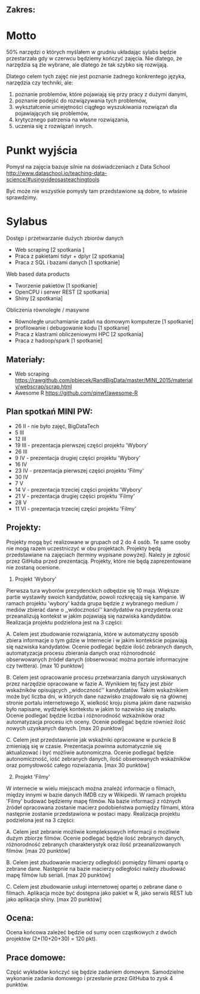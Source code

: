 Zakres:
-------

# Motto

50% narzędzi o których myślałem w grudniu układając sylabs będzie przestarzała gdy w czerwcu będziemy kończyć zajęcia. 
Nie dlatego, że narzędzia są źle wybrane, ale dlatego że tak szybko się rozwijają.

Dlatego celem tych zajęć nie jest poznanie żadnego konkrentego języka, narzędzia czy techniki, ale:

1. poznanie problemów, które pojawiają się przy pracy z dużymi danymi,
2. poznanie podejść do rozwiązywania tych problemów,
3. wykształcenie umiejętności ciągłego wyszukiwania rozwiązań dla pojawiających się problemów,
4. krytycznego patrzenia na własne rozwiązania,
5. uczenia się z rozwiązań innych.



# Punkt wyjścia

Pomysł na zajęcia bazuje silnie na doświadczeniach z Data School
http://www.dataschool.io/teaching-data-science/#usingvideosasteachingtools

Być może nie wszystkie pomysły tam przedstawione są dobre, to właśnie sprawdzimy.



# Sylabus

Dostęp i przetwarzanie dużych zbiorów danych
* Web scraping [2 spotkania ]
* Praca z pakietami tidyr + dplyr [2 spotkania] 
* Praca z SQL i bazami danych [1 spotkanie]

Web based data products
* Tworzenie pakietów [1 spotkanie]
* OpenCPU i serwer REST [2 spotkania]
* Shiny [2 spotkania]

Obliczenia równoległe / masywne
* Równoległe uruchamianie zadań na domowym komputerze [1 spotkanie]
* profilowanie i debugowanie kodu [1 spotkanie]
* Praca z klastrami obliczeniowymi HPC [2 spotkania]
* Praca z hadoop/spark [1 spotkanie]


Materia&#322;y:
---------------

* Web scraping https://rawgithub.com/pbiecek/RandBigData/master/MINI_2015/materialy/webscrap/scrap.html
* Awesome R https://github.com/qinwf/awesome-R


Plan spotka&#324; MINI PW:
-------------------------

* 26 II - nie było zajęć, BigDataTech
* 5 III
* 12 III
* 19 III - prezentacja pierwszej części projektu 'Wybory'
* 26 III
* 9 IV  - prezentacja drugiej części projektu 'Wybory'
* 16 IV 
* 23 IV - prezentacja pierwszej części projektu 'Filmy'
* 30 IV
* 7 V 
* 14 V - prezentacja trzeciej części projektu 'Wybory'
* 21 V - prezentacja drugiej części projektu 'Filmy'
* 28 V
* 11 VI - prezentacja trzeciej części projektu 'Filmy'


Projekty:
---------

Projekty mogą być realizowane w grupach od 2 do 4 osób. Te same osoby nie mogą razem uczestniczyć w obu projektach.
Projekty będą przedstawiane na zajęciach (terminy wypisane powyżej). Należy je zgłosić przez GitHuba przed prezentacją. Projekty, które nie będą zaprezentowane nie zostaną ocenione.

1. Projekt 'Wybory'

Pierwsza tura wyborów prezydenckich odbędzie się 10 maja. Większe partie wystawiły swoich kandydatów, powoli rozkręcają się kampanie. W ramach projektu 'wybory' każda grupa będzie z wybranego medium / mediów zbierać dane o ,,widoczności'' kandydatów na prezydenta oraz przeanalizują kontekst w jakim pojawiają się nazwiska kandydatów. Realizacja projektu podzielona jest na 3 części:

A. Celem jest zbudowanie rozwiązania, które w automatyczny sposób zbiera informacje o tym gdzie w Internecie i w jakim kontekście pojawiają się nazwiska kandydatów. Ocenie podlegać będzie ilość zebranych danych, automatyzacja procesu zbierania danych oraz różnorodność obserwowanych źródeł danych (obserwować można portale informacyjne czy twittera). [max 10 punktow]

B. Celem jest opracowanie procesu przetwarzania danych uzyskiwanych przez narzędzie opracowane w fazie A. Wynikiem tej fazy jest zbiór wskaźników opisujących ,,widoczność'' kandytdatów. Takim wskaźnikiem może być liczba dni, w których dane nazwisko znajdowało się na głównej stronie portalu internetowego X, wielkość kroju pisma jakim dane nazwisko było napisane, wydźwięk kontekstu w jakim to nazwisko się znalazło. Ocenie podlegać będzie liczba i różnorodność wzkaźników oraz automatyzacja procesu ich oceny. Ocenie podlegać będzie również ilość nowych uzyskanych danych. [max 20 punktow]

C. Celem jest przedstawienie jak wskaźniki opracowane w punkcie B zmieniają się w czasie. Prezentacja powinna automatycznie się aktualizować i być możliwie autonomiczna. Ocenie podlegać będzie autonomiczność, iość zebranych danych, ilość obserowanych wskaźników oraz pomysłowość całego rozwiazania. [max 30 punktów]


2. Projekt 'Filmy'

W internecie w wielu miejscach można znaleźć informacje o filmach, między innymi w bazie danych IMDB czy w Wikipedii.
W ramach projektu 'Filmy' budować będziemy mapę filmów. Na bazie informacji z różnych źródeł opracowana zostanie macierz podobieństwa pomiędzy filmami, która następnie zostanie przedstawiona w postaci mapy. Realizacja projektu podzielona jest na 3 części:

A. Celem jest zebranie możliwie kompleksowych informacji o możliwie dużym zbiorze filmów. Ocenie podlegać będzie ilość zebranych danych, różnorodność zebranych charakterystyk oraz ilość przeanalizowanych filmów. [max 20 punktów]

B. Celem jest zbudowanie macierzy odległośći pomiędzy filmami opartą o zebrane dane. Następnie na bazie macierzy odległości należy zbudować mapę filmów lub seriali. [max 20 punktów]

C. Celem jest zbudowanie usługi internetowej opartej o zebrane dane o filmach. Aplikacja może być dostępna jako pakiet w R, jako serwis REST lub jako aplikacja shiny. [max 20 punktów]



Ocena:
------
Ocena ko&#324;cowa zale&#380;e&#263; b&#281;dzie od sumy ocen cz&#261;stkowych z dwóch projektów (2*(10+20+30) = 120 pkt).

Prace domowe:
-------------
Cz&#281;&#347;&#263; wyk&#322;adów ko&#324;czy&#263; si&#281; b&#281;dzie zadaniem domowym. Samodzielne wykonanie zadania domowego i przes&#322;anie przez GitHuba to zysk 4 punktów.

